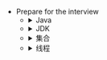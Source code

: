 - Prepare for the interview
   - <details><summary>Java</summary></details>
    - <details><summary>JDK</summary></details>
     - <details><summary>集合</summary>
   
        ####[介绍](Java/Collection/introduce)  
     
       </details>
     - <details><summary>线程</summary></details>
    